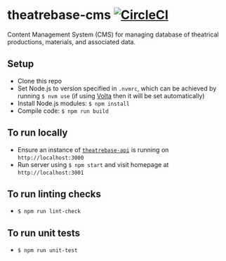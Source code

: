 # theatrebase-cms [![CircleCI](https://circleci.com/gh/andygout/theatrebase-cms/tree/main.svg?style=svg)](https://circleci.com/gh/andygout/theatrebase-cms/tree/main)

Content Management System (CMS) for managing database of theatrical productions, materials, and associated data.

## Setup
- Clone this repo
- Set Node.js to version specified in `.nvmrc`, which can be achieved by running `$ nvm use` (if using [Volta](https://docs.volta.sh/guide/getting-started) then it will be set automatically)
- Install Node.js modules: `$ npm install`
- Compile code: `$ npm run build`

## To run locally
- Ensure an instance of [`theatrebase-api`](https://github.com/andygout/theatrebase-api) is running on `http://localhost:3000`
- Run server using `$ npm start` and visit homepage at `http://localhost:3001`

## To run linting checks
- `$ npm run lint-check`

## To run unit tests
- `$ npm run unit-test`
